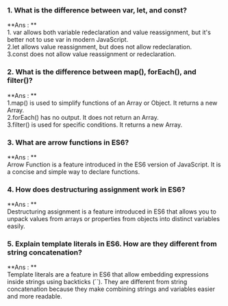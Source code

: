 ### 1. What is the difference between var, let, and const?  
**Ans : **  
        1. var allows both variable redeclaration and value reassignment, but it's better not to use var in modern JavaScript.  
        2.let allows value reassignment, but does not allow redeclaration.  
        3.const does not allow value reassignment or redeclaration.


### 2. What is the difference between map(), forEach(), and filter()?   
**Ans : **  
        1.map() is used to simplify functions of an Array or Object. It returns a new Array.  
        2.forEach() has no output. It does not return an Array.  
        3.filter() is used for specific conditions. It returns a new Array.


### 3. What are arrow functions in ES6?  
**Ans : **  
        Arrow Function is a feature introduced in the ES6 version of JavaScript. It is a concise and simple way to declare functions. 


### 4. How does destructuring assignment work in ES6?  
**Ans : **  
        Destructuring assignment is a feature introduced in ES6 that allows you to unpack values from arrays or properties from objects into distinct variables easily.

### 5. Explain template literals in ES6. How are they different from string concatenation?
**Ans : **  
        Template literals are a feature in ES6 that allow embedding expressions inside strings using backticks (``). They are different from string concatenation because they make combining strings and variables easier and more readable.  